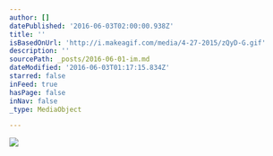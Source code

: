 ```yaml
---
author: []
datePublished: '2016-06-03T02:00:00.938Z'
title: ''
isBasedOnUrl: 'http://i.makeagif.com/media/4-27-2015/zQyD-G.gif'
description: ''
sourcePath: _posts/2016-06-01-im.md
dateModified: '2016-06-03T01:17:15.834Z'
starred: false
inFeed: true
hasPage: false
inNav: false
_type: MediaObject

---
```

<article style=""><img src="http://i.makeagif.com/media/4-27-2015/zQyD-G.gif" /></article>